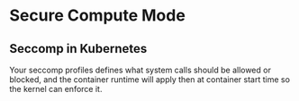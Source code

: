 # Secure Compute Mode

## Seccomp in Kubernetes

Your seccomp profiles defines what system calls should be allowed or blocked, and the container runtime will apply then at container start time so the kernel can enforce it. 